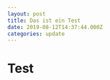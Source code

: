 ```yaml
---
layout: post
title: Das ist ein Test
date: 2019-08-12T14:37:44.000Z
categories: update
---
```


# Test
